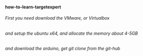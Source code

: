 #### how-to-learn-targetexpert

###### First you need download the VMware, or Virtualbox
###### and setup the ubuntu x64, and allocate the memory about 4-5GB
###### and download the arduino, get git clone from the git-hub
